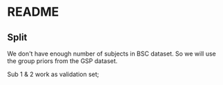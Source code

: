 # README

## Split

We don't have enough number of subjects in BSC dataset. So we will use the group priors from the GSP dataset.

Sub 1 & 2 work as validation set;
